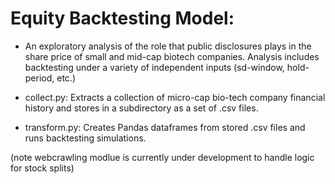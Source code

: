 # Equity Backtesting Model:

- An exploratory analysis of the role that public disclosures plays in the share price of small and mid-cap biotech companies.  Analysis includes backtesting under a variety of independent inputs (sd-window, hold-period, etc.)

- collect.py: Extracts a collection of micro-cap bio-tech company financial history and stores in a subdirectory as a set of .csv files. 
- transform.py: Creates Pandas dataframes from stored .csv files and runs backtesting simulations.

(note webcrawling modlue is currently under development to handle logic for stock splits)
